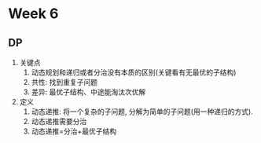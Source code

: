 # Week 6

## DP

1. 关键点
    1. 动态规划和递归或者分治没有本质的区别\(关键看有无最优的子结构\)
    2. 共性: 找到重复子问题
    3. 差异: 最优子结构、中途能淘汰次优解
2. 定义
    1. 动态递推: 将一个复杂的子问题, 分解为简单的子问题\(用一种递归的方式\).
    2. 动态递推需要分治
    3. 动态递推=分治+最优子结构